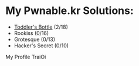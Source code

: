 # My Pwnable.kr Solutions:

 * [Toddler's Bottle](https://github.com/TraiOi/Pwnable.kr_Solutions/blob/master/ToddlersBottle/README.md) (2/18)
 * Rookiss (0/16)
 * Grotesque (0/13)
 * Hacker's Secret (0/10)

My Profile TraiOi
